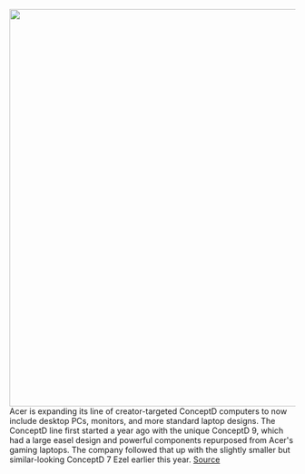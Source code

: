 <img src='https://cdn.vox-cdn.com/thumbor/OpddJJaDGr57DRj5Ajy71txR8qs=/111x69:1245x760/1200x800/filters:focal(544x352:758x566)/cdn.vox-cdn.com/uploads/chorus_image/image/66969785/conceptD_family.0.png' width='700px' /><br/>
Acer is expanding its line of creator-targeted ConceptD computers to now include desktop PCs, monitors, and more standard laptop designs. The ConceptD line first started a year ago with the unique ConceptD 9, which had a large easel design and powerful components repurposed from Acer's gaming laptops. The company followed that up with the slightly smaller but similar-looking ConceptD 7 Ezel earlier this year.
<a href='https://www.theverge.com/2020/6/23/21300192/acer-conceptd-3-ezel-100-convertible-laptop-monitors-price-specs'> Source <a/>